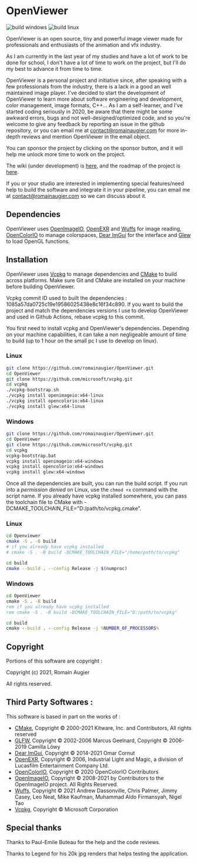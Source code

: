 # OpenViewer
![build windows](https://github.com/romainaugier/OpenViewer/actions/workflows/build-windows.yml/badge.svg)
![build linux](https://github.com/romainaugier/OpenViewer/actions/workflows/build-linux.yml/badge.svg)

OpenViewer is an open source, tiny and powerful image viewer made for professionals and enthusiasts of the animation and vfx industry.

As I am currently in the last year of my studies and have a lot of work to be done for school, I don't have a lot of time to work on the project, but I'll do my best to advance it from time to time.

OpenViewer is a personal project and initiative since, after speaking with a few professionals from the industry, there is a lack in a good an well maintained image player. I've decided to start the development of OpenViewer to learn more about software engineering and development, color management, image formats, C++... As I am a self-learner, and I've started coding seriously in 2020, be aware that there might be some awkward errors, bugs and not well-designed/optimized code, and so you're welcome to give any feedback by reporting an issue in the github repository, or you can email me at contact@romainaugier.com for more in-depth reviews and mention OpenViewer in the email object.

You can sponsor the project by clicking on the sponsor button, and it will help me unlock more time to work on the project.

The wiki (under development) is [here](https://github.com/romainaugier/OpenViewer/wiki), and the roadmap of the project is [here](https://github.com/romainaugier/OpenViewer/wiki/Roadmap).

If you or your studio are interested in implementing special features/need help to build the software and integrate it in your pipeline, you can email me at contact@romainaugier.com so we can discuss about it.

## Dependencies

OpenViewer uses [OpenImageIO](https://github.com/OpenImageIO/oiio), [OpenEXR](https://github.com/AcademySoftwareFoundation/openexr) and [Wuffs](https://github.com/google/wuffs) for image reading, [OpenColorIO](https://github.com/AcademySoftwareFoundation/OpenColorIO) to manage colorspaces, [Dear ImGui](https://github.com/ocornut/imgui) for the interface and [Glew](https://github.com/nigels-com/glew) to load OpenGL functions.

## Installation

OpenViewer uses [Vcpkg](https://github.com/microsoft/vcpkg) to manage dependencies and [CMake](https://cmake.org/) to build across platforms. Make sure Git and CMake are installed on your machine before building OpenViewer.

Vcpkg commit ID used to built the dependencies : 1085a57da0725c19e19586025438e8c16f34c890. 
If you want to build the project and match the dependencies versions I use to develop OpenViewer and used in Github Actions, rebase vcpkg to this commit.

You first need to install vcpkg and OpenViewer's dependencies. Depending on your machine capabilities, it can take a non negligeable amount of time to build (up to 1 hour on the small pc I use to develop on linux).

### Linux
```bash
git clone https://github.com/romainaugier/OpenViewer.git
cd OpenViewer
git clone https://github.com/microsoft/vcpkg.git
cd vcpkg
./vcpkg-bootstrap.sh
./vcpkg install openimageio:x64-linux
./vcpkg install opencolorio:x64-linux
./vcpkg install glew:x64-linux
```

### Windows
```bash
git clone https://github.com/romainaugier/OpenViewer.git
cd OpenViewer
git clone https://github.com/microsoft/vcpkg.git
cd vcpkg
vcpkg-bootstrap.bat
vcpkg install openimageio:x64-windows
vcpkg install opencolorio:x64-windows
vcpkg install glew:x64-windows
```


Once all the dependencies are built, you can run the build script. If you run into a *permission denied* on Linux, use the ```chmod +x``` command with the script name.
If you already have vcpkg installed somewhere, you can pass the toolchain file to CMake with -DCMAKE_TOOLCHAIN_FILE="D:/path/to/vcpkg.cmake".


### Linux
```bash
cd Openviewer
cmake -S . -B build
# if you already have vcpkg installed
# cmake -S . -B build -DCMAKE_TOOLCHAIN_FILE="/home/path/to/vcpkg"

cd build
cmake --build . --config Release -j $(numproc)
```

### Windows
```bat
cd OpenViewer
cmake -S . -B build
rem if you already have vcpkg installed
rem cmake -S . -B build -DCMAKE_TOOLCHAIN_FILE="D:/path/to/vcpkg"

cd build
cmake --build . --config Release -j %NUMBER_OF_PROCESSORS%
```

## Copyright

Portions of this software are copyright :

Copyright (c) 2021, Romain Augier

All rights reserved.

## Third Party Softwares :

This software is based in part on the works of :

- [CMake](https://cmake.org/), Copyright © 2000-2021 Kitware, Inc. and Contributors, All rights reserved
- [GLFW](https://www.glfw.org/), Copyright © 2002-2006 Marcus Geelnard, Copyright © 2006-2019 Camilla Löwy
- [Dear ImGui](https://github.com/ocornut/imgui), Copyright © 2014-2021 Omar Cornut
- [OpenEXR](https://github.com/AcademySoftwareFoundation/openexr), Copyright © 2006, Industrial Light and Magic, a division of Lucasfilm Entertainment Company Ltd.
- [OpenColorIO](https://github.com/AcademySoftwareFoundation/OpenColorIO), Copyright © 2020 OpenColorIO Contributors
- [OpenImageIO](https://github.com/OpenImageIO/oiio), Copyright © 2008-2021 by Contributors to the OpenImageIO project. All Rights Reserved.
- [Wuffs](https://github.com/google/wuffs), Copyright © 2021 Andrew Dassonville, Chris Palmer, Jimmy Casey, Leo Neat, Mike Kaufman, Muhammad Aldo Firmansyah, Nigel Tao
- [Vcpkg](https://github.com/microsoft/vcpkg), Copyright © Microsoft Corporation

## Special thanks

Thanks to Paul-Emile Buteau for the help and the code reviews.

Thanks to Legend for his 20k jpg renders that helps testing the application.
